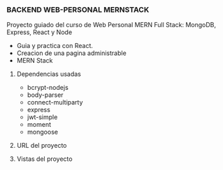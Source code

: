 ### BACKEND WEB-PERSONAL MERNSTACK
Proyecto guiado del curso de Web Personal MERN Full Stack: MongoDB, Express, React y Node

- Guia y practica con React. 
- Creacion de una pagina administrable
- MERN Stack

1. Dependencias usadas
    - bcrypt-nodejs
    - body-parser
    - connect-multiparty 
    - express
    - jwt-simple
    - moment
    - mongoose

2. URL del proyecto
3. Vistas del proyecto
